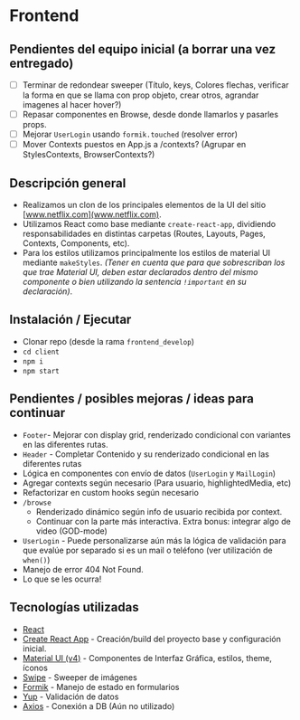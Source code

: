 # Frontend

## Pendientes del equipo inicial (a borrar una vez entregado)

- [ ] Terminar de redondear sweeper (Título, keys, Colores flechas, verificar la forma en que se llama con prop objeto, crear otros, agrandar imagenes al hacer hover?)
- [ ] Repasar componentes en Browse, desde donde llamarlos y pasarles props.
- [ ] Mejorar ```UserLogin``` usando ```formik.touched``` (resolver error) 
- [ ] Mover Contexts puestos en App.js a /contexts? (Agrupar en StylesContexts, BrowserContexts?)

## Descripción general 

- Realizamos un clon de los principales elementos de la UI del sitio [www.netflix.com](www.netflix.com).
- Utilizamos React como base mediante ```create-react-app```, dividiendo responsabilidades en distintas carpetas (Routes, Layouts, Pages, Contexts, Components, etc).
- Para los estilos utilizamos principalmente los estilos de material UI mediante ```makeStyles```. *(Tener en cuenta que para que sobrescriban los que trae Material UI, deben estar declarados dentro del mismo componente o bien utilizando la sentencia ```!important``` en su declaración)*.

## Instalación / Ejecutar

- Clonar repo (desde la rama ```frontend_develop```)
- ```cd client```
- ```npm i```
- ```npm start```

## Pendientes / posibles mejoras / ideas para continuar

- ```Footer```- Mejorar con display grid, renderizado condicional con variantes en las diferentes rutas.
- ```Header``` - Completar Contenido y su renderizado condicional en las diferentes rutas
- Lógica en componentes con envío de datos (```UserLogin``` y ```MailLogin```)
- Agregar contexts según necesario (Para usuario, highlightedMedia, etc)
- Refactorizar en custom hooks según necesario
- ```/browse```
    - Renderizado dinámico según info de usuario recibida por context.
    - Continuar con la parte más interactiva. Extra bonus: integrar algo de video (GOD-mode)
- ```UserLogin``` - Puede personalizarse aún más la lógica de validación para que evalúe por separado si es un mail o teléfono (ver utilización de ```when()```)
- Manejo de error 404 Not Found.
- Lo que se les ocurra!

## Tecnologías utilizadas

- [React](https://reactjs.org/)
- [Create React App](https://create-react-app.dev/) - Creación/build del proyecto base y configuración inicial.
- [Material UI (v4)](https://v4.mui.com/) - Componentes de Interfaz Gráfica, estilos, theme, íconos
- [Swipe](https://swiperjs.com/) - Sweeper de imágenes
- [Formik](https://formik.org/docs/overview) - Manejo de estado en formularios
- [Yup](https://github.com/jquense/yup) - Validación de datos
- [Axios](https://axios-http.com/docs/intro) - Conexión a DB (Aún no utilizado)